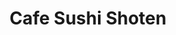 ---
layout: place
title: "Cafe Sushi Shoten"
permalink: /massachusetts/cambridge/cafe-sushi-shoten.html
stateAbbr: MA
stateName: Massachusetts
cityName: Cambridge
place_id: ChIJDboHOFt344kRRpT1TjLUuTM
photos:
  - name: >-
      places/ChIJDboHOFt344kRRpT1TjLUuTM/photos/AeeoHcJBZpUzDnO8QjtfqMql1tJEclWd56jvr-PLzzlzvn6OWQ5UakL1mP5hN3yYUEYV6RECDwS0X08QvF2LRRxqzMXeUI__cpk-KDVvIsFK5HetKVVMqlW4He_1nUi6zPirBHFlXvMseIeFr0H614L3Hfxd_CwaY6u5PahYi_jF2j8YN_yFDoHOYXw37ndWklxmMnyUyaxcokumgWIHZ03XvJA7CvYdEKBVlEerzisHeMi_bLPDXAJFy-moTjQTbipPhC7BDwFzKRZg6VLi9R-ljeYZuGos_330u_eAQs93jmKmGQA6tX3jNzFwAUbbQGRTpGFhKstQ0vvD4DwZX5MdnLBWofTMlTIC8VYfcX-dI-N_Gq_s5JSJk11rl_wdPjwjAKe4xfsOCF0O28eXgiWQmRK1t7oEMhf1LSK-vmAxzDH5mw
    widthPx: 4032
    heightPx: 3024
    authorAttributions:
      - displayName: Beckie Hunter
        uri: https://maps.google.com/maps/contrib/114850095146823474041
        photoUri: >-
          https://lh3.googleusercontent.com/a-/ALV-UjUmeZ63aWq8aDUKuuA1GH23gTJIVVOyjoh2T-L7SZz71wxJrf6P4w=s100-p-k-no-mo
    flagContentUri: >-
      https://www.google.com/local/imagery/report/?cb_client=maps_api_places.places_api&image_key=!1e10!2sCIHM0ogKEICAgICMgueYEA&hl=en-US
    googleMapsUri: >-
      https://www.google.com/maps/place//data=!3m4!1e2!3m2!1sCIHM0ogKEICAgICMgueYEA!2e10!4m2!3m1!1s0x89e3775b3807ba0d:0x33b9d4324ef59446
  - name: >-
      places/ChIJDboHOFt344kRRpT1TjLUuTM/photos/AeeoHcKiIV_JfpdpdasP7FnoWyFR1QL-9DtkT7GlN-4W4zys2hWx9uB4JHhy5sO05scRNL2C2AQaTkW0ScrVCUdm7fc534iBxiI7lhdmhzWyxiLbZmhsP8cYhh12plf8eAqzhWFCxoXbSjNR3mOz50bTBoWmY7uaoy5n8cT3ZBmiX-Ex6CWKCq7VMdOS-7tUrha42YU_KGngk9dp8NcmXdfeKUSeni99d1nQhxVnQXR22Whftf9lsZnuXkmBO8rgYXSl165CDkINGBMuGvtEMdybVAQGIO_K_E3_jUfvJTMusdke9w
    widthPx: 4000
    heightPx: 2667
    authorAttributions:
      - displayName: Cafe Sushi Shoten
        uri: https://maps.google.com/maps/contrib/102618920749752821368
        photoUri: >-
          https://lh3.googleusercontent.com/a/ACg8ocLXKPOKKMIILXA1pyFEH5un2fm6nQzqhkoXKojQchYiUtwfsw=s100-p-k-no-mo
    flagContentUri: >-
      https://www.google.com/local/imagery/report/?cb_client=maps_api_places.places_api&image_key=!1e10!2sAF1QipPsyObOb7qw9nXNhr_3HW6AeMDTyc46uXlxaXIz&hl=en-US
    googleMapsUri: >-
      https://www.google.com/maps/place//data=!3m4!1e2!3m2!1sAF1QipPsyObOb7qw9nXNhr_3HW6AeMDTyc46uXlxaXIz!2e10!4m2!3m1!1s0x89e3775b3807ba0d:0x33b9d4324ef59446
  - name: >-
      places/ChIJDboHOFt344kRRpT1TjLUuTM/photos/AeeoHcIp525X9saj_rzRZJ3rRoznYxf9gOxB4eoVD3Op2yl2Z6SABdAVb5Tp4STThuEVvId0JMz42fbMYQZhTZn5okrJkCUTwg4igM-vOXnhG-4PCI0BJS08ZTwVRo8nPDr0ZGQaSPBGwlFswu5rTIek_eTQW1kdBeg30GVMgZXr0nnHI6X26lGdHoysyZlD3tnHAOdi9Bbf3XYO0n0-bBN6Xpg-mmtriJcnG1ZwYsFX4N5_gv8F49vnlsTm68rhgUu5kvZnwQZ1w9HTD0b9t9pLSsX84dDbLnACtR6v-WkzD6z4dlYREkxk9d9yG9pll0SbSjj0BSSc5QZ-aWo-vD8wdLx5WYrNmSLJ1FFFAjh3CiCNRj1QguWmN6fCAuLDDPvknx4i112WbrJFMEb8zEKGzX2o6PMW2QA8vDZnorQXsUMnzw
    widthPx: 3024
    heightPx: 4032
    authorAttributions:
      - displayName: Michael Meo
        uri: https://maps.google.com/maps/contrib/102545704490142082817
        photoUri: >-
          https://lh3.googleusercontent.com/a-/ALV-UjVjzOML5zYPkaReHGhz4CEA9v04_B4t52N5vRXrcEBjfM-BsMr3=s100-p-k-no-mo
    flagContentUri: >-
      https://www.google.com/local/imagery/report/?cb_client=maps_api_places.places_api&image_key=!1e10!2sCIHM0ogKEICAgIC5kZakJA&hl=en-US
    googleMapsUri: >-
      https://www.google.com/maps/place//data=!3m4!1e2!3m2!1sCIHM0ogKEICAgIC5kZakJA!2e10!4m2!3m1!1s0x89e3775b3807ba0d:0x33b9d4324ef59446
  - name: >-
      places/ChIJDboHOFt344kRRpT1TjLUuTM/photos/AeeoHcKJKrYw0wdtD4PzgxvFvKiPNWekPCWm5qghsWyX7lK4WwdwVL13RTZmKP9KXLsluutecB-6C0c2HmpkLU7hbjoc8l1ExWbf_ztwGMbf6Tj2vOSyvzp6sSCBPYhUsFVqG2tOlpC7x_WtH4SOiGh83V6_qy16s1lxMD7d3I-CzOq6JCzVzMQpzocw53yt2CAlC7CTQ3NMBdp_d2xJyLi8dCM_17kK08VEw1-l53lcQzaxqru_p7zlX0XTL9oVKu3OHVgc1w6rjdkoBSBv6VQZhEyZflRRjPUyr0n4dEGPWbTEMeG6rNM1E-RcytfEgMplf6wd3wcRVZVw3wS-gr37oYt8mT3ZIovmZCLhd6bE1D_7WdhB0-NH5TsMXW4_c-urmBCsSarp47zO3tIpPwMC37HruFkSknn7fUAJEKcKXmzP2Q
    widthPx: 750
    heightPx: 563
    authorAttributions:
      - displayName: Marie Yatsyk
        uri: https://maps.google.com/maps/contrib/110255604711998194523
        photoUri: >-
          https://lh3.googleusercontent.com/a-/ALV-UjVhMbxOJdSLgOBRJmJu7xrNcmMwU00wu7cbJ82QNmPi8K794JA1=s100-p-k-no-mo
    flagContentUri: >-
      https://www.google.com/local/imagery/report/?cb_client=maps_api_places.places_api&image_key=!1e10!2sCIHM0ogKEICAgICprsHXQg&hl=en-US
    googleMapsUri: >-
      https://www.google.com/maps/place//data=!3m4!1e2!3m2!1sCIHM0ogKEICAgICprsHXQg!2e10!4m2!3m1!1s0x89e3775b3807ba0d:0x33b9d4324ef59446
  - name: >-
      places/ChIJDboHOFt344kRRpT1TjLUuTM/photos/AeeoHcJTAOgKlaDyeytg9GjvfmK1Sc0Ow7GsaEiDcAvWc3myFYIcX7p0ntJ8DQNhwpPkZBwhkgFekSQoavnYkqIPEvu67_U7l1Z5ph_580byx9XuwRKhvA72MdYqjGECVi6Hp9WNtwFwumONxvuVmrRo1BGk_wDkTeQGjDBPOhbF1dg_8d3OAVtBiGfVaKFQjarEX_GulhlwKY_erhGX2oTpQVJTiQkK9fBUpjhJw8VSmy7s69xLhyWbciYuWSz6P3C9JpLyBXxXf0uudtUsQxfGpToB6hVV6cKS8ACbor6J2xewORIA1vbSNkxMLpnPZI8Yf4IiGfA5kIhtfHt6cPYsVl_tZdHetqHtXmLjYk5mYn_-TNzlbuC5xk_NWPrnLxp6GyLiXxGxtx1d5p0djgL9-_T6tIWyhGPk7GEwPPDdz8M
    widthPx: 2115
    heightPx: 1586
    authorAttributions:
      - displayName: Matt Gladdek
        uri: https://maps.google.com/maps/contrib/102112309139317260997
        photoUri: >-
          https://lh3.googleusercontent.com/a-/ALV-UjVnfEnC50hmOF6bUF5YKb11fBKY6Q3bjuPq9UJh59KH_BbFWEfL=s100-p-k-no-mo
    flagContentUri: >-
      https://www.google.com/local/imagery/report/?cb_client=maps_api_places.places_api&image_key=!1e10!2sCIHM0ogKEICAgIDxrpu5OQ&hl=en-US
    googleMapsUri: >-
      https://www.google.com/maps/place//data=!3m4!1e2!3m2!1sCIHM0ogKEICAgIDxrpu5OQ!2e10!4m2!3m1!1s0x89e3775b3807ba0d:0x33b9d4324ef59446
  - name: >-
      places/ChIJDboHOFt344kRRpT1TjLUuTM/photos/AeeoHcJ6KNls6edum4vlQvv7bJ_Aw3T_ho1ZpKTgCdOTO-SWsqdtU0I5xajmMi15vd-wn1PwGTsknwfdTZKQiHCeGE8cn447hqXayot5zCr-8qzkmzDvNr6qSr4Pfit7_ay711Mn7pXyIIytbjWqkZuZ3treFFYfkgrdwhpxUvRiBhe5GWfAa4fPrLXH34ph_P8CG0sAe2xi0GD03Ea2nukmnAdXuJkvrjeOukiH_CpYGOcKYBis33uOVyFI1Q_xJs0Gf_IDzm5OtyZtYGN6Qum3xvAQIrrazxawZPp2TQLxxO87Ey7hrr-rZoJpJDiG_A6IzL_s8y1Y61gcWZMMoNUaDHbNm0-ASFAEdsuiypaO1Xh1hf5gYiXuY4QFhTYKxD3N13dbtZ97lTG1eL4k5zEiuuBzeqASa0WWQ0kc0bbOoUE
    widthPx: 2992
    heightPx: 2992
    authorAttributions:
      - displayName: Katherine Yang
        uri: https://maps.google.com/maps/contrib/103595839442410144202
        photoUri: >-
          https://lh3.googleusercontent.com/a/ACg8ocKo0RKcBKy9dmWp6AHupo-Rym6dpLFv0uHw8nNht75yDbBQjQ=s100-p-k-no-mo
    flagContentUri: >-
      https://www.google.com/local/imagery/report/?cb_client=maps_api_places.places_api&image_key=!1e10!2sCIHM0ogKEICAgICDgMGPFg&hl=en-US
    googleMapsUri: >-
      https://www.google.com/maps/place//data=!3m4!1e2!3m2!1sCIHM0ogKEICAgICDgMGPFg!2e10!4m2!3m1!1s0x89e3775b3807ba0d:0x33b9d4324ef59446
  - name: >-
      places/ChIJDboHOFt344kRRpT1TjLUuTM/photos/AeeoHcI2imqd9vdXEuif-ZEfKmfZJsCAe_Fx9LPzBlXDpLhn8GOYrEP_Ds7vo11XSXXkC7-ftSCART0wMnj5iK7-ehH-omkmUs6UCXKKpBhnhf3zb1i5MxlnopO0JRbJ9oJKuYFg5EN-OQhTbPXS7_2faddIT3AcpWTfP7rENj8dAJHSe8gmlp1InW3T_m9_uu4Wj1ZOtBQcjYEPAg78XKcHyOCTl7KbqU70vj6zF9VE81FFtJmwCkfyFlR9Li5Nu1uhqNpksG5QX5-FyPtICL0bt719qGekZBdn-ogpfB_NxbRaedX6zNNfl7O2yKwvF_bo6qZkrqmxIQuDVOis0T0kEWzJroW0pH_Y-qUXYlgtNsnDwzVp4YNtNK2sPli50SNjJtqUbdgaGuTVEp7Rghl1R_LzBKa0nSfUPNisHwzQcNhMA2g7
    widthPx: 3024
    heightPx: 3024
    authorAttributions:
      - displayName: Sally Yu
        uri: https://maps.google.com/maps/contrib/109539515989451025044
        photoUri: >-
          https://lh3.googleusercontent.com/a-/ALV-UjWUfdtNlJ-hVtl28tDQh57zLgvn5kifoORGBDhIpA409_3xv6H5=s100-p-k-no-mo
    flagContentUri: >-
      https://www.google.com/local/imagery/report/?cb_client=maps_api_places.places_api&image_key=!1e10!2sCIHM0ogKEICAgICkzL7KzQE&hl=en-US
    googleMapsUri: >-
      https://www.google.com/maps/place//data=!3m4!1e2!3m2!1sCIHM0ogKEICAgICkzL7KzQE!2e10!4m2!3m1!1s0x89e3775b3807ba0d:0x33b9d4324ef59446
  - name: >-
      places/ChIJDboHOFt344kRRpT1TjLUuTM/photos/AeeoHcL09oCzZ1leuFm0Irq9_0FGdLvI__mvKlumo-rHl-kBsKCjSC5uFbpmZgeo4eZ25HCRjP0iTX6xIn5kNUk6rh4GD-rEQxAcnzrC0dEkQXNk_Uy0l_bYqiDafDBArEEKJxaUg4_lZ95PcC5VPQ73K0sQMmO5yT5xEqcuVYYDv0jp249nEN_K2AnSCldMfoEPXxF_LkKAmdQAZXAT-OMIN2GsWVj2A8esrgh-scLlW8NqQfhKRKHavs3dG9Xy7GpkXbB5xvIO-AOsT-pX-JDRqE5OrDR1eSd3Y3QOLAJA0shvlw
    widthPx: 4032
    heightPx: 3024
    authorAttributions:
      - displayName: Cafe Sushi Shoten
        uri: https://maps.google.com/maps/contrib/102618920749752821368
        photoUri: >-
          https://lh3.googleusercontent.com/a/ACg8ocLXKPOKKMIILXA1pyFEH5un2fm6nQzqhkoXKojQchYiUtwfsw=s100-p-k-no-mo
    flagContentUri: >-
      https://www.google.com/local/imagery/report/?cb_client=maps_api_places.places_api&image_key=!1e10!2sAF1QipOT7ykFh6FIVudKJNTuMh-GRkPbR2qzJ_SNTrNe&hl=en-US
    googleMapsUri: >-
      https://www.google.com/maps/place//data=!3m4!1e2!3m2!1sAF1QipOT7ykFh6FIVudKJNTuMh-GRkPbR2qzJ_SNTrNe!2e10!4m2!3m1!1s0x89e3775b3807ba0d:0x33b9d4324ef59446
  - name: >-
      places/ChIJDboHOFt344kRRpT1TjLUuTM/photos/AeeoHcIpqXGxlNi80epuhlvXbvuUYDujFookD9tXmbItzD-MKDbxcE2l72tKGKI-_aeAHcEcXh92lgU031K7c-whFadZP4QgGz4prJte_ZVJ39mQQpU-jJIu51wsHeT7xp5vfh6WH2iItsXRR31UmgmbuXqZcXfIF4C4ZPUTbSRf9GtyQr27Iswqxoqvc7a2s1CCXIFaLZoll9T18ar4lol7t5RI9g1mMHCd2gzUu1kjKvDvSWBK0YWdtlY7GRuKj-KpBsOgofj5guhRRnY4CelLzoz-NMi1n9ReNqp9w9WY-NNsUF30HYcH35uqMNyuCBffid9vJq82Dtj_2MA5EnSU1bQJ9DzpyiUBmo-sgrkmbsUEBbcyQjbHcduPZ5VozFxn8OsXzl63QVkoJreoTup40_OZlnDaTf0Ta40GZh4sgCLHxQ
    widthPx: 4032
    heightPx: 3024
    authorAttributions:
      - displayName: Jake Green
        uri: https://maps.google.com/maps/contrib/101749118194659389997
        photoUri: >-
          https://lh3.googleusercontent.com/a-/ALV-UjWg6-xcaMfA345f0nx7VA3rdH_wusrlhSXcfjx9AJvh7Ji_wNAesA=s100-p-k-no-mo
    flagContentUri: >-
      https://www.google.com/local/imagery/report/?cb_client=maps_api_places.places_api&image_key=!1e10!2sCIHM0ogKEICAgIDEpMCrOA&hl=en-US
    googleMapsUri: >-
      https://www.google.com/maps/place//data=!3m4!1e2!3m2!1sCIHM0ogKEICAgIDEpMCrOA!2e10!4m2!3m1!1s0x89e3775b3807ba0d:0x33b9d4324ef59446
  - name: >-
      places/ChIJDboHOFt344kRRpT1TjLUuTM/photos/AeeoHcJIrVc5QZBFATond3KUm57P2HSmfnUDx7gKyf3JXcvHkz9hOmJLtJmiVjbiHAP76vZPYgkdxIGFDxcCJYGW9rzXcQhhKN0VyIJ2D3GNdOUPdp-C7y2Y2Hqb0HcmafsTNf0eRsVI2QuSgDAFwMjRxJ-uiLppr8r9QA-1mtCiKAUrta6zF17_EZbRZ9ia8UPF7ojYjfiNolDOz_piBiV2u22UnaTofzBbt0Wxs6GjpMEFkH3t9-DRbXYS4dDcfen0RWrbzWDU-PkZ1qMkpVdGxydf40JsHUxOKZoyb2TjjNHbKWyArltyw_AEIWH_UfbNkkt9Cvj2_xczGCbg58WQTqUNnDKezKg_EynTqg6fQkzbK2TXfyONSs7QiuBnv2GcjC5TS0N1rEHfHfUEH0jE4aoPuwlx5BN4xtz2bzEuBRTnlg
    widthPx: 3024
    heightPx: 3024
    authorAttributions:
      - displayName: Sally Yu
        uri: https://maps.google.com/maps/contrib/109539515989451025044
        photoUri: >-
          https://lh3.googleusercontent.com/a-/ALV-UjWUfdtNlJ-hVtl28tDQh57zLgvn5kifoORGBDhIpA409_3xv6H5=s100-p-k-no-mo
    flagContentUri: >-
      https://www.google.com/local/imagery/report/?cb_client=maps_api_places.places_api&image_key=!1e10!2sCIHM0ogKEICAgICkzL7cBQ&hl=en-US
    googleMapsUri: >-
      https://www.google.com/maps/place//data=!3m4!1e2!3m2!1sCIHM0ogKEICAgICkzL7cBQ!2e10!4m2!3m1!1s0x89e3775b3807ba0d:0x33b9d4324ef59446
address: 1105 Massachusetts Ave, Cambridge, MA 02138, USA
street: 1105 Massachusetts Ave
city: Cambridge
state: MA
zip: '02138'
country: USA
neighborhood: Harvard Square
latitude: '42.370570'
longitude: '-71.113352'
accessibility_options:
  wheelchairAccessibleParking: false
  wheelchairAccessibleEntrance: false
  wheelchairAccessibleRestroom: true
  wheelchairAccessibleSeating: true
business_status: OPERATIONAL
name: Cafe Sushi Shoten
google_maps_links:
  directionsUri: >-
    https://www.google.com/maps/dir//''/data=!4m7!4m6!1m1!4e2!1m2!1m1!1s0x89e3775b3807ba0d:0x33b9d4324ef59446!3e0
  placeUri: https://maps.google.com/?cid=3727243479163966534
  writeAReviewUri: >-
    https://www.google.com/maps/place//data=!4m3!3m2!1s0x89e3775b3807ba0d:0x33b9d4324ef59446!12e1
  reviewsUri: >-
    https://www.google.com/maps/place//data=!4m4!3m3!1s0x89e3775b3807ba0d:0x33b9d4324ef59446!9m1!1b1
  photosUri: >-
    https://www.google.com/maps/place//data=!4m3!3m2!1s0x89e3775b3807ba0d:0x33b9d4324ef59446!10e5
primary_type: Japanese Restaurant
opening_hours:
  regular: null
  current: null
secondary_opening_hours:
  regular:
    weekdayDescriptions: null
    type: null
  current:
    weekdayDescriptions: null
    type: null
phone: (617) 492-0434
price_level: PRICE_LEVEL_MODERATE
price_range: $30 &ndash; $50
rating: '4.6'
rating_count: 959
website: http://www.cafesushicambridge.com/
description: null
reviews: null
parking_options: null
payment_options: null
allow_dogs: null
curbside_pickup: null
delivery: null
dine_in: null
good_for_children: null
good_for_groups: null
good_for_sports: null
live_music: null
menu_for_children: null
outdoor_seating: null
reservable: null
restroom: null
serves_beer: null
serves_breakfast: null
serves_brunch: null
serves_cocktails: null
serves_coffee: null
serves_dinner: null
serves_dessert: null
serves_lunch: null
serves_vegetarian_food: null
serves_wine: null
takeout: null

---
